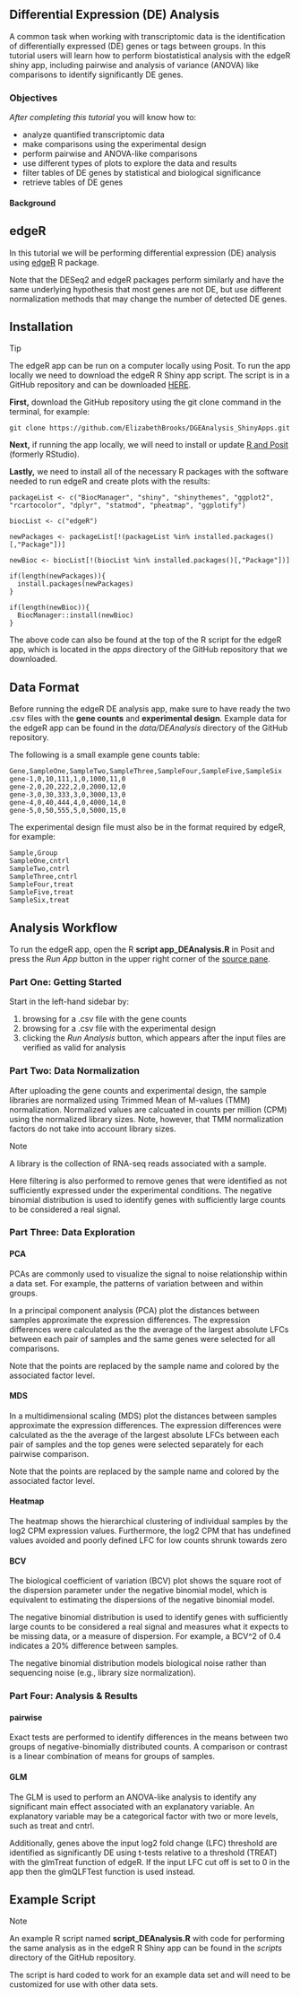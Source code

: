 ## Differential Expression (DE) Analysis

A common task when working with transcriptomic data is the identification of differentially expressed (DE) genes or tags between groups. In this tutorial users will learn how to perform biostatistical analysis with the edgeR shiny app, including pairwise and analysis of variance (ANOVA) like comparisons to identify significantly DE genes.

### Objectives

<i>After completing this tutorial</i> you will know how to:
* analyze quantified transcriptomic data
* make comparisons using the experimental design
* perform pairwise and ANOVA-like comparisons
* use different types of plots to explore the data and results
* filter tables of DE genes by statistical and biological significance 
* retrieve tables of DE genes

#### Background



## edgeR

In this tutorial we will be performing differential expression (DE) analysis using [edgeR](https://bioconductor.org/packages/release/bioc/html/edgeR.html) R package. 

Note that the DESeq2 and edgeR packages perform similarly and have the same underlying hypothesis that most genes are not DE, but use different normalization methods that may change the number of detected DE genes.

## Installation

> [!TIP]
> The edgeR app can be run on a computer locally using Posit. To run the app locally we need to download the edgeR R Shiny app script. The script is in a GitHub repository and can be downloaded [HERE](https://github.com/ElizabethBrooks/DGEAnalysis_ShinyApps/tree/main).

<b>First,</b> download the GitHub repository using the git clone command in the terminal, for example:

```
git clone https://github.com/ElizabethBrooks/DGEAnalysis_ShinyApps.git
```

<b>Next,</b> if running the app locally, we will need to install or update [R and Posit](https://posit.co/download/rstudio-desktop/) (formerly RStudio).

<b>Lastly,</b> we need to install all of the necessary R packages with the software needed to run edgeR and create plots with the results:

```
packageList <- c("BiocManager", "shiny", "shinythemes", "ggplot2", "rcartocolor", "dplyr", "statmod", "pheatmap", "ggplotify")

biocList <- c("edgeR")

newPackages <- packageList[!(packageList %in% installed.packages()[,"Package"])]

newBioc <- biocList[!(biocList %in% installed.packages()[,"Package"])]

if(length(newPackages)){
  install.packages(newPackages)
}

if(length(newBioc)){
  BiocManager::install(newBioc)
}
```

The above code can also be found at the top of the R script for the edgeR app, which is located in the <i>apps</i> directory of the GitHub repository that we downloaded.

## Data Format

Before running the edgeR DE analysis app, make sure to have ready the two .csv files with the <b>gene counts</b> and <b>experimental design</b>. Example data for the edgeR app can be found in the <i>data/DEAnalysis</i> directory of the GitHub repository.

The following is a small example gene counts table:

```
Gene,SampleOne,SampleTwo,SampleThree,SampleFour,SampleFive,SampleSix
gene-1,0,10,111,1,0,1000,11,0
gene-2,0,20,222,2,0,2000,12,0
gene-3,0,30,333,3,0,3000,13,0
gene-4,0,40,444,4,0,4000,14,0
gene-5,0,50,555,5,0,5000,15,0
```

The experimental design file must also be in the format required by edgeR, for example: 

```
Sample,Group
SampleOne,cntrl
SampleTwo,cntrl
SampleThree,cntrl
SampleFour,treat
SampleFive,treat
SampleSix,treat
```

## Analysis Workflow

To run the edgeR app, open the R <b>script app_DEAnalysis.R</b> in Posit and press the <i>Run App</i> button in the upper right corner of the [source pane](https://docs.posit.co/ide/user/ide/guide/ui/ui-panes.html).

### Part One: Getting Started

Start in the left-hand sidebar by:

1. browsing for a .csv file with the gene counts
2. browsing for a .csv file with the experimental design
3. clicking the <i>Run Analysis</i> button, which appears after the input files are verified as valid for analysis

### Part Two: Data Normalization

After uploading the gene counts and experimental design, the sample libraries are normalized using Trimmed Mean of M-values (TMM) normalization. Normalized values are calcuated in counts per million (CPM) using the normalized library sizes. Note, however, that TMM normalization factors do not take into account library sizes.

> [!NOTE]
> A library is the collection of RNA-seq reads associated with a sample.

Here filtering is also performed to remove genes that were identified as not sufficiently expressed under the experimental conditions. The negative binomial distribution is used to identify genes with sufficiently large counts to be considered a real signal.

### Part Three: Data Exploration

#### PCA

PCAs are commonly used to visualize the signal to noise relationship within a data set. For example, the patterns of variation between and within groups.

In a principal component analysis (PCA) plot the distances between samples approximate the expression differences. The expression differences were calculated as the the average of the largest absolute LFCs between each pair of samples and the same genes were selected for all comparisons. 

Note that the points are replaced by the sample name and colored by the associated factor level.

#### MDS

In a multidimensional scaling (MDS) plot the distances between samples approximate the expression differences. The expression differences were calculated as the the average of the largest absolute LFCs between each pair of samples and the top genes were selected separately for each pairwise comparison. 

Note that the points are replaced by the sample name and colored by the associated factor level.

#### Heatmap

The heatmap shows the hierarchical clustering of individual samples by the log2 CPM expression values. Furthermore, the log2 CPM that has undefined values avoided and poorly defined LFC for low counts shrunk towards zero

#### BCV

The biological coefficient of variation (BCV) plot shows the square root of the dispersion parameter under the negative binomial model, which is equivalent to estimating the dispersions of the negative binomial model.

The negative binomial distribution is used to identify genes with sufficiently large counts to be considered a real signal and measures what it expects to be missing data, or a measure of dispersion. For example, a BCV^2 of 0.4 indicates a 20% difference between samples.

The negative binomial distribution models biological noise rather than sequencing noise (e.g., library size normalization).

### Part Four: Analysis & Results

#### pairwise

Exact tests are performed to identify differences in the means between two groups of negative-binomially distributed counts. A comparison or contrast is a linear combination of means for groups of samples.

#### GLM

The GLM is used to perform an ANOVA-like analysis to identify any significant main effect associated with an explanatory variable. An explanatory variable may be a categorical factor with two or more levels, such as treat and cntrl.

Additionally, genes above the input log2 fold change (LFC) threshold are identified as significantly DE using t-tests relative to a threshold (TREAT) with the glmTreat function of edgeR. If the input LFC cut off is set to 0 in the app then the glmQLFTest function is used instead.

## Example Script

> [!NOTE]
> An example R script named <b>script_DEAnalysis.R</b> with code for performing the same analysis as in the edgeR R Shiny app can be found in the <i>scripts</i> directory of the GitHub repository. 

The script is hard coded to work for an example data set and will need to be customized for use with other data sets.
